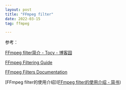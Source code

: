 ```yaml
---
layout: post
title: "FFmpeg filter"
date: 2022-03-15
tag: ffmpeg

---
```


参考：

[FFmpeg filter简介 - Tocy - 博客园](https://www.cnblogs.com/tocy/p/ffmpeg-filter-intro.html)

[FFmpeg Filtering Guide](https://trac.ffmpeg.org/wiki/FilteringGuide)

[FFmpeg Filters Documentation](http://ffmpeg.org/ffmpeg-filters.html)

[FFmpeg filter的使用介绍]([FFmpeg filter的使用介绍 - 简书](https://www.jianshu.com/p/b16835da62ab))


